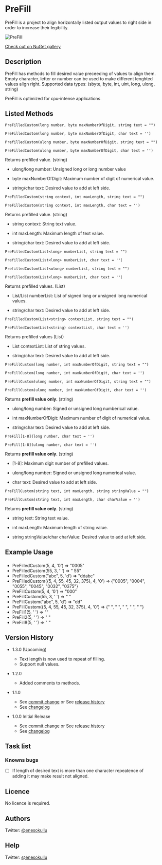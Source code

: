# PreFill

PreFill is a project to align horizontally listed output values to right side in order to increase their legibility.

![PreFill](https://repository-images.githubusercontent.com/575382775/fe896835-417e-442f-9544-a3df8a4ac154)

[Check out on NuGet gallery](https://www.nuget.org/packages/PreFill/)

## Description

PreFill has methods to fill desired value preceeding of values to align them. Empty character, letter or number can be used to make different lenghted values align right. Supported data types: (sbyte, byte, int, uint, long, ulong, string)

PreFill is optimized for cpu-intense applications.

## Listed Methods

```
PreFilledCustom(long number, byte maxNumberOfDigit, string text = "")
```
```
PreFilledCustom(long number, byte maxNumberOfDigit, char text = '')
```
```
PrefilledCustom(ulong number, byte maxNumberOfDigit, string text = "")
```
```
PreFilledCustom(ulong number, byte maxNumberOfDigit, char text = '')
```

Returns prefilled value. (string)

* ulong/long number: Unsigned long or long number value

* byte maxNumberOfDigit: Maximum number of digit of numerical value.

* string/char text: Desired value to add at left side.

```
PreFilledCustom(string context, int maxLength, string text = "")
```
```
PreFilledCustom(string context, int maxLength, char text = '')
```
Returns prefilled value. (string)

* string context: String text value.

* int maxLength: Maximum length of text value.

* string/char text: Desired value to add at left side.

```
PreFilledCustom(List<long> numberList, string text = "")
```
```
PrefilledCustom(List<long> numberList, char text = '')
```
```
PrefilledCustom(List<ulong> numberList, string text = "")
```
```
PrefilledCustom(List<long> numberList, char text = '')
```

Returns prefilled values. (List<string>)

* List<long>/List<ulong> numberList: List of signed long or unsigned long numerical values.
 
* string/char text: Desired value to add at left side.

```
PreFilledCustom(List<string> contextList, string text = "")
```
```
PreFilledCustom(List<string) contextList, char text = '')
```

Returns prefilled values (List<string>)

* List<string> contextList: List of string values.

* string/char text: Desired value to add at left side.

```
PreFillCustom(long number, int maxNumberOfDigit, string text = "")
```
```
PreFillCustom(long number, int maxNumberOfDigit, char text = '')
```
```
PreFillCustom(ulong number, int maxNumberOfDigit, string text = "")
```
```
PreFillCustom(ulong number, int maxNumberOfDigit, char text = '')
```

Returns **prefill value only**. (string)

* ulong/long number: Signed or unsigned long numberical value.

* int maxNumberOfDigit: Maximum number of digit of numerical value.

* string/char text: Desired value to add at left side.

```
PreFill[1-8](long number, char text = '')
```
```
PreFill[1-8](ulong number, char text = '')
```

Returns **prefill value only**. (string)

* [1-8]: Maximum digit number of prefilled values.

* ulong/long number: Signed or unsigned long numerical value.

* char text: Desired value to add at left side.

```
PreFillCustom(string text, int maxLength, string stringValue = "")
```
```
PreFillCustom(string text, int maxLength, char charValue = '')
```

Returns **prefill value only**. (string)

* string text: String text value.

* int maxLength: Maximum length of string value.

* string stringValue/char charValue: Desired value to add at left side.

## Example Usage

###

* PreFilledCustom(5, 4, '0') => "0005"
* PreFilledCustom(55, 3, ' ') => "  55"
* PreFilledCustom("abc", 5, 'd') => "ddabc"
* PreFilledCustom({5, 4, 55, 45, 32, 375}, 4, '0') => {"0005", "0004", "0055", "0045", "0032", "0375"}
* PreFillCustom(5, 4, '0') => "000"
* PreFillCustom(55, 3, ' ') => " "
* PreFillCustom("abc", 5, 'd') => "dd"
* PreFillCustom({5, 4, 55, 45, 32, 375}, 4, '0') => {"   ", "   ", "  ", "  ", " "}
* PreFill1(5, ' ') => ""
* PreFill2(5, ' ') => " "
* PreFill8(5, ' ') => "       "

## Version History

* 1.3.0 (Upcoming)
  * Text length is now used to repeat of filling.
  * Support null values.

* 1.2.0
  * Added comments to methods.
  
* 1.1.0
  * See [commit change](https://github.com/meokullu/PreFill/commits/master) or See [release history](https://github.com/meokullu/PreFill/releases)
  * See [changelog](https://github.com/meokullu/PreFill/blob/master/CHANGELOG.md)

* 1.0.0 Initial Release
  * See [commit change](https://github.com/meokullu/PreFill/commits/master) or See [release history](https://github.com/meokullu/PreFill/releases)
  * See [changelog](https://github.com/meokullu/PreFill/blob/master/CHANGELOG.md)
  
## Task list

### Knowns bugs ###
- [ ] If length of desired text is more than one character repeatence of adding it may make result not aligned.

## Licence
No licence is required.

## Authors
Twitter: [@enesokullu](https://twitter.com/EnesOkullu)

## Help
Twitter: [@enesokullu](https://twitter.com/EnesOkullu)

